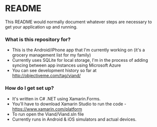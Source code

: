 # README #

This README would normally document whatever steps are necessary to get your application up and running.

### What is this repository for? ###

* This is the Android/iPhone app that I'm currently working on (it's a grocery management list for my family)
* Currently uses SQLite for local storage, I'm in the process of adding syncing between app instances using Microsoft Azure
* You can see development history so far at http://objectiveme.com/tag/viand/

### How do I get set up? ###

* It's written in C# .NET using Xamarin.Forms.
* You'll have to download Xamarin Studio to run the code - https://www.xamarin.com/platform
* To run open the Viand/Viand.sln file
* Currently runs in Android & iOS simulators and actual devices.
